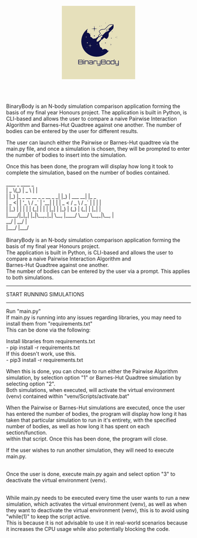 <!-- <img src="/logos/BinaryBodyLogo.png" alt="BinaryBodyLogo" title="BinaryBodyLogo" style="width: 500px; height: 500px;"> -->

<p align = "center">
  <img src="/logos/BinaryBodyLogo.png" alt="BinaryBodyLogo" title="BinaryBodyLogo" style="width: 200px; height: 200px;">
</p>

<br><br>

<p>
  BinaryBody is an N-body simulation comparison application forming the basis of my final year Honours project.
  The application is built in Python, is CLI-based and allows the user to compare a naive Pairwise Interaction Algorithm and Barnes-Hut Quadtree against one another.
  The number of bodies can be entered by the user for different results.


  The user can launch either the Pairwise or Barnes-Hut quadtree via the main.py file, and once a simulation is chosen, they will be prompted to enter the number of bodies to insert into the simulation. 

  Once this has been done, the program will display how long it took to complete the simulation, based on the number of bodies contained.
</p>

<p>
    ____  _                        ____            _       <br>
  |  _ \(_)                      |  _ \          | |      <br>
  | |_) |_ _ __   __ _ _ __ _   _| |_) | ___   __| |_   _ <br>
  |  _ <| | '_ \ / _` | '__| | | |  _ < / _ \ / _` | | | |<br>
  | |_) | | | | | (_| | |  | |_| | |_) | (_) | (_| | |_| |<br>
  |____/|_|_| |_|\__,_|_|   \__, |____/ \___/ \__,_|\__, |<br>
                              __/ |                   __/ |<br>
                            |___/                   |___/ <br>
<br>
  BinaryBody is an N-body simulation comparison application forming the basis of my final year Honours project.<br>
  The application is built in Python, is CLI-based and allows the user to compare a naive Pairwise Interaction Algorithm and <br>
  Barnes-Hut Quadtree against one another.<br>
  The number of bodies can be entered by the user via a prompt. This applies to both simulations. <br>

  **************************
  START RUNNING SIMULATIONS
  **************************
  Run "main.py"<br>
  If main.py is running into any issues regarding libraries, you may need to install them from "requirements.txt"<br>
  This can be done via the following:<br>

  Install libraries from requirements.txt<br>
    - pip install -r requirements.txt <br>
  If this doesn't work, use this.<br>
    - pip3 install -r requirements.txt<br>
    
  When this is done, you can choose to run either the Pairwise Algorithm simulation, by selection option "1" or Barnes-Hut Quadtree simulation by selecting option "2".<br>
  Both simulations, when executed, will activate the virtual environment (venv) contained within "venv/Scripts/activate.bat"<br>

  When the Pairwise or Barnes-Hut simulations are executed, once the user has entered the number of bodies, the program will display how long it has taken that particular simulation to run in it's entirety, with the specified number of bodies, as well as how long it has spent on each section/function. <br>
  within that script. Once this has been done, the program will close. <br>

  If the user wishes to run another simulation, they will need to execute main.py.<br><br>

  Once the user is done, execute main.py again and select option "3" to deactivate the virtual environment (venv). <br><br>

  While main.py needs to be executed every time the user wants to run a new simulation, which activates the virtual environment (venv), as well as when they want to deactivate the virtual environment (venv), this is to avoid using "while(1)" to keep the script active. <br>
  This is because it is not advisable to use it in real-world scenarios because it increases the CPU usage while also potentially blocking the code.<br>
</p>

